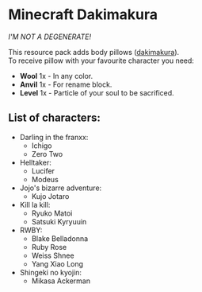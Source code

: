 # Minecraft Dakimakura

*I'M NOT A DEGENERATE!*

This resource pack adds body pillows ([dakimakura](https://en.wikipedia.org/wiki/Dakimakura)).  
To receive pillow with your favourite character you need:

- **Wool** 1x - In any color.
- **Anvil** 1x - For rename block.
- **Level** 1x - Particle of your soul to be sacrificed.

## List of characters:

- Darling in the franxx:
    - Ichigo
    - Zero Two
- Helltaker:
    - Lucifer
    - Modeus
- Jojo's bizarre adventure:
    - Kujo Jotaro
- Kill la kill:
    - Ryuko Matoi
    - Satsuki Kyryuuin
- RWBY:
    - Blake Belladonna
    - Ruby Rose
    - Weiss Shnee
    - Yang Xiao Long
- Shingeki no kyojin:
    - Mikasa Ackerman
